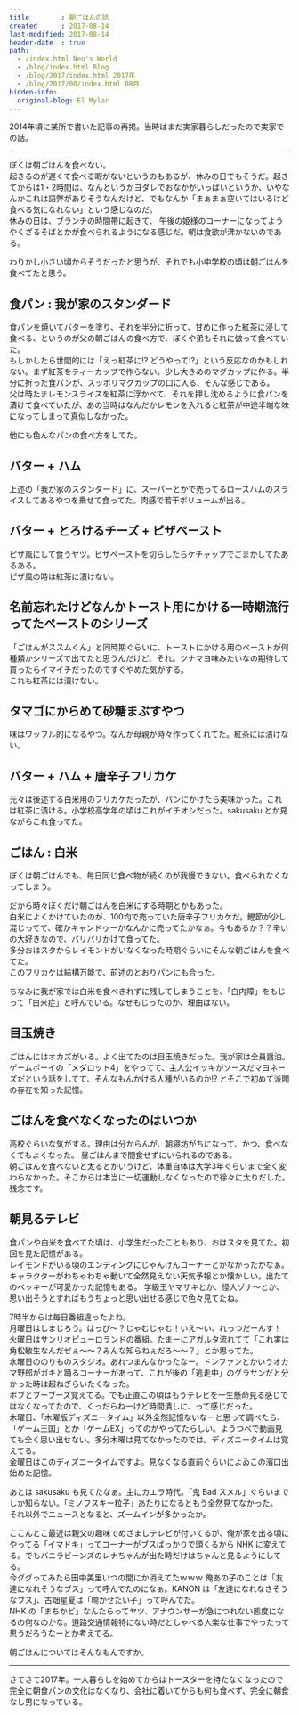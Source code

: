 ```yaml
---
title        : 朝ごはんの話
created      : 2017-08-14
last-modified: 2017-08-14
header-date  : true
path:
  - /index.html Neo's World
  - /blog/index.html Blog
  - /blog/2017/index.html 2017年
  - /blog/2017/08/index.html 08月
hidden-info:
  original-blog: El Mylar
---
```


2014年頃に某所で書いた記事の再掲。当時はまだ実家暮らしだったので実家での話。

---

ぼくは朝ごはんを食べない。  
起きるのが遅くて食べる暇がないというのもあるが、休みの日でもそうだ。起きてからは1・2時間は、なんというかヨダレでおなかがいっぱいというか、いやなんかこれは語弊がありそうなんだけど、でもなんか「まぁまぁ空いてはいるけど食べる気になれない」という感じなのだ。  
休みの日は、ブランチの時間帯に起きて、 午後の姫様のコーナーになってようやくざるそばとかが食べられるようになる感じだ。朝は食欲が沸かないのである。

わりかし小さい頃からそうだったと思うが、それでも小中学校の頃は朝ごはんを食べてたと思う。

## 食パン : 我が家のスタンダード

食パンを焼いてバターを塗り、それを半分に折って、甘めに作った紅茶に浸して食べる、というのが父の朝ごはんの食べ方で、ぼくや弟もそれに倣って食べていた。  
もしかしたら世間的には「えっ紅茶に!? どうやって!?」という反応なのかもしれない。まず紅茶をティーカップで作らない。少し大きめのマグカップに作る。半分に折った食パンが、スッポリマグカップの口に入る、そんな感じである。  
父は時たまレモンスライスを紅茶に浮かべて、それを押し沈めるように食パンを漬けて食べていたが、あの当時はなんだかレモンを入れると紅茶が中途半端な味になってしまって真似しなかった。

他にも色んなパンの食べ方をしてた。

## バター + ハム

上述の「我が家のスタンダード」に、スーパーとかで売ってるロースハムのスライスしてあるやつを乗せて食ってた。肉感で若干ボリュームが出る。

## バター + とろけるチーズ + ピザペースト

ピザ風にして食うヤツ。ピザペーストを切らしたらケチャップでごまかしてたあるある。  
ピザ風の時は紅茶に漬けない。

## 名前忘れたけどなんかトースト用にかける一時期流行ってたペーストのシリーズ

「ごはんがススムくん」と同時期ぐらいに、トーストにかける用のペーストが何種類かシリーズで出てたと思うんだけど、それ。ツナマヨ味みたいなの期待して買ったらイマイチだったのですぐやめた気がする。  
これも紅茶には漬けない。

## タマゴにからめて砂糖まぶすやつ

味はワッフル的になるやつ。なんか母親が時々作ってくれてた。紅茶には漬けない。

## バター + ハム + 唐辛子フリカケ

元々は後述する白米用のフリカケだったが、パンにかけたら美味かった。これは紅茶に漬ける。小学校高学年の頃はこれがイチオシだった。sakusaku とか見ながらこれ食ってた。

## ごはん : 白米

ぼくは朝ごはんでも、毎日同じ食べ物が続くのが我慢できない。食べられなくなってしまう。

だから時々ぼくだけ朝ごはんを白米にする時期とかもあった。  
白米によくかけていたのが、100均で売っていた唐辛子フリカケだ。鰹節が少し混じってて、確かキャンドゥーかなんかに売ってたかなぁ。今もあるか？？辛いの大好きなので、バリバリかけて食ってた。  
多分おはスタからレイモンドがいなくなった時期ぐらいにそんな朝ごはんを食べてた。  
このフリカケは結構万能で、前述のとおりパンにも合った。

ちなみに我が家では白米を食べきれずに残してしまうことを、「白内障」をもじって「白米症」と呼んでいる。なぜもじったのか、理由はない。

## 目玉焼き

ごはんにはオカズがいる。よく出てたのは目玉焼きだった。我が家は全員醤油。  
ゲームボーイの「メダロット4」をやってて、主人公イッキがソースだマヨネーズだという話をしてて、そんなもんかける人種がいるのか!? とそこで初めて派閥の存在を知った記憶。

## ごはんを食べなくなったのはいつか

高校ぐらいな気がする。理由は分からんが、朝寝坊がちになって、かつ、食べなくてもよくなった。 昼ごはんまで間食せずにいられるのである。  
朝ごはんを食べないと太るとかいうけど、体重自体は大学3年ぐらいまで全く変わらなかった。そこからは本当に一切運動しなくなったので徐々に太りだした。残念です。

## 朝見るテレビ

食パンや白米を食べてた頃は、小学生だったこともあり、おはスタを見てた。初回を見た記憶がある。  
レイモンドがいる頃のエンディングにじゃんけんコーナーとかなかったかなぁ。キャラクターがわちゃわちゃ動いて全然見えない天気予報とか懐かしい。出たてのベッキーが可愛かった記憶もある。 学級王ヤマザキとか、怪人ゾナ～とか、思い出そうとすればもうちょっと思い出せる感じで色々見てたね。

7時半からは毎日番組違ったよね。  
月曜日はしまじろう。はっぴ～？じゃむじゃむ！いえ～い、れっつだーんす！  
火曜日はサンリオピューロランドの番組。たまーにアガルタ流れてて「これ実は角松敏生なんだぜぇ～～？みんな知らねぇだろ～～？」とか思ってた。  
水曜日ののりものスタジオ。あれつまんなかったなー。ドンファンとかいうオカマ野郎がガキと踊るコーナーがあって、これが後の「逃走中」のグラサンだと分かった時は超ねぎらいたくなった。  
ボブとブーブーズ覚えてる。でも正直この頃はもうテレビを一生懸命見る感じではなくなってたので、くっだらねーけど時間潰しに、って感じだった。  
木曜日、「木曜版ディズニータイム」以外全然記憶ないなーと思って調べたら、「ゲーム王国」とか「ゲームEX」ってのがやってたらしい。ようつべで動画見ても全く思い出せない。多分木曜は見てなかったのでは。ディズニータイムは覚えてる。  
金曜日はこのディズニータイムですよ。見なくなる直前ぐらいによゐこの濱口出始めた記憶。

あとは sakusaku も見てたなぁ。主にカエラ時代。「鬼 Bad スメル」ぐらいまでしか知らない。「ミノフスキー粒子」あたりになるともう全然見てなかった。  
それ以外でニュースとなると、ズームインが多かったか。

ここんとこ最近は親父の趣味でめざましテレビが付いてるが、俺が家を出る頃にやってる「イマドキ」ってコーナーがブスばっかりで頭くるから NHK に変えてる。でもバニラビーンズのレナちゃんが出た時だけはちゃんと見るようにしてる。  
今ググってみたら田中美里いつの間にか消えてたｗｗｗ 俺あの子のことは「友達になれそうなブス」って呼んでたのになぁ。KANON は「友達になれなさそうなブス」、古畑星夏は「啼かせたい子」って呼んでた。  
NHK の「まちかど」なんたらってヤツ、アナウンサーが急につれない態度になるの何なのかな。道路交通情報特にない時だとしゃべる人楽な仕事でやったって思うだろうなーとか考えてる。

朝ごはんについてはそんなもんですか。

---

さてさて2017年。一人暮らしを始めてからはトースターを持たなくなったので完全に朝食パンの文化はなくなり、会社に着いてからも何も食べず、完全に朝食なし男になっている。
